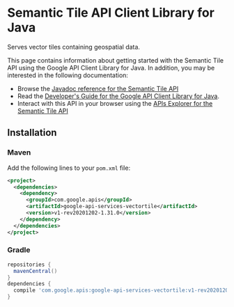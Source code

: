 # Semantic Tile API Client Library for Java

Serves vector tiles containing geospatial data. 

This page contains information about getting started with the Semantic Tile API
using the Google API Client Library for Java. In addition, you may be interested
in the following documentation:

* Browse the [Javadoc reference for the Semantic Tile API][javadoc]
* Read the [Developer's Guide for the Google API Client Library for Java][google-api-client].
* Interact with this API in your browser using the [APIs Explorer for the Semantic Tile API][api-explorer]

## Installation

### Maven

Add the following lines to your `pom.xml` file:

```xml
<project>
  <dependencies>
    <dependency>
      <groupId>com.google.apis</groupId>
      <artifactId>google-api-services-vectortile</artifactId>
      <version>v1-rev20201202-1.31.0</version>
    </dependency>
  </dependencies>
</project>
```

### Gradle

```gradle
repositories {
  mavenCentral()
}
dependencies {
  compile 'com.google.apis:google-api-services-vectortile:v1-rev20201202-1.31.0'
}
```

[javadoc]: https://googleapis.dev/java/google-api-services-vectortile/latest/index.html
[google-api-client]: https://github.com/googleapis/google-api-java-client/
[api-explorer]: https://developers.google.com/apis-explorer/#p/vectortile/v1/
